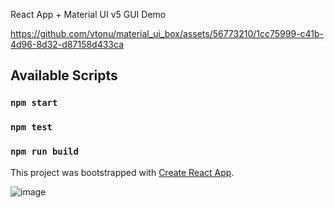 React App + Material UI v5 GUI Demo

https://github.com/vtonu/material_ui_box/assets/56773210/1cc75999-c41b-4d96-8d32-d87158d433ca

## Available Scripts

### `npm start`

### `npm test`

### `npm run build`

This project was bootstrapped with [Create React App](https://github.com/facebook/create-react-app).

![image](https://github.com/vtonu/material_ui_box/assets/56773210/be5a8417-c301-44cd-af02-9ba708af1573)
